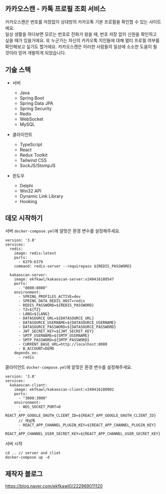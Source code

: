 ## 카카오스캔 - 카톡 프로필 조회 서비스
카카오스캔은 번호를 저장없이 상대방의 카카오톡 기본 프로필을 확인할 수 있는 사이트에요.   
일상 생활을 하다보면 모르는 번호로 전화가 왔을 때, 번호 저장 없이 신원을 확인하고 싶을 때가 있을거에요.
또 누군가는 자신의 카카오톡 지인들에 대해 멀티 프로필 여부를 확인해보고 싶기도 할거에요. 카카오스캔은 이러한 사람들의 일상에 소소한 도움이 될 것이라 믿어 개발하게 되었습니다.

## 기술 스택
- 서버
    - Java
    - Spring Boot
    - Spring Data JPA
    - Spring Security
    - Redis
    - WebSocket
    - MySQL
    
- 클라이언트
  - TypeScript
  - React
  - Redux Toolkit
  - Tailwind CSS
  - SockJS/StompJS

- 윈도우
  - Delphi
  - Win32 API
  - Dynamic Link Library
  - Hooking
 
 ## 데모 시작하기
서버 `docker-compose.yml`에 알맞은 환경 변수를 설정해주세요.
```
version: '3.8'
services:
  redis:
    image: redis:latest
    ports:
      - 6379:6379
    command: redis-server --requirepass ${REDIS_PASSWORD}

  kakaoscan-server:
    image: ekfkawl/kakaoscan-server:v240416180547
    ports:
      - "8080:8080"
    environment:
      - SPRING_PROFILES_ACTIVE=dev
      - SPRING_DATA_REDIS_HOST=redis
      - REDIS_PASSWORD=${REDIS_PASSWORD}
      - TZ=${TZ}
      - LANG=${LANG}
      - DATASOURCE_URL=${DATASOURCE_URL}
      - DATASOURCE_USERNAME=${DATASOURCE_USERNAME}
      - DATASOURCE_PASSWORD=${DATASOURCE_PASSWORD}
      - JWT_SECRET_KEY=${JWT_SECRET_KEY}
      - SMTP_USERNAME=${SMTP_USERNAME}
      - SMTP_PASSWORD=${SMTP_PASSWORD}
      - CURRENT_BASE_URL=http://localhost:8080
      - B_ACCOUNT=DEMO
    depends_on:
      - redis
```

클라이언트 `docker-compose.yml`에 알맞은 환경 변수를 설정해주세요.
```
version: '3.8'
services:
  kakaoscan-client:
    image: ekfkawl/kakaoscan-client:v240416180902
    ports:
      - "3000:3000"
    environment:
      - WDS_SOCKET_PORT=0
      - REACT_APP_GOOGLE_OAUTH_CLIENT_ID=${REACT_APP_GOOGLE_OAUTH_CLIENT_ID}
      // 채널톡
      - REACT_APP_CHANNEL_PLUGIN_KEY=${REACT_APP_CHANNEL_PLUGIN_KEY}
      - REACT_APP_CHANNEL_USER_SECRET_KEY=${REACT_APP_CHANNEL_USER_SECRET_KEY}
```

서버 시작
```
cd .. // server and cliet
docker-compose up -d
```

## 제작자 블로그
https://blog.naver.com/ekfkawl0/222969011120

